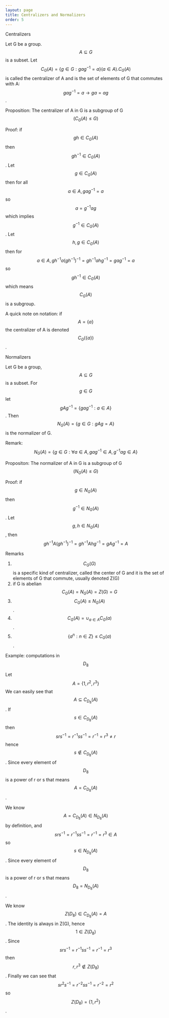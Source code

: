 ```yaml
---
layout: page
title: Centralizers and Normalizers
order: 5
---
```


Centralizers

Let G be a group. $$A \subseteq G$$ is a subset. Let $$C_G(A) = \{ g \in G : gag^{-1} = a\} (a \in A). C_G(A)$$ is called the centralizer of A and is the set of elements of G that commutes with A: $$gag^{-1} = a \rightarrow ga = ag$$.

Proposition: The centralizer of A in G is a subgroup of G $$(C_G(A) \leq G)$$

Proof: if $$gh \in C_G(A)$$ then $$gh^{-1} \in C_G(A)$$. Let $$g \in C_G(A)$$ then for all $$a \in A, gag^{-1} = a$$ so $$a = g^{-1}ag$$ which implies $$g^{-1} \in C_G(A)$$. Let $$h, g \in C_G(A)$$ then for $$a \in A, gh^{-1}a(gh^{-1})^{-1} = gh^{-1}ahg^{-1} = gag^{-1} = a$$ so $$gh^{-1} \in C_G(A)$$ which means $$C_G(A)$$ is a subgroup.

A quick note on notation: if $$A = \{a\}$$ the centralizer of A is denoted $$C_G(\{a\})$$.

Normalizers

Let G be a group, $$A \subseteq G$$ is a subset. For $$g \in G$$ let $$gAg^{-1} = \{gag^{-1} : a \in A\}$$. Then $$N_G(A) = \{g \in G: gAg = A\}$$ is the normalizer of G.

Remark: $$N_G(A) = \{g \in G: \forall a \in A, gag^{-1} \in A, g^{-1}ag \in A \}$$

Propositon: The normalizer of A in G is a subgroup of G $$(N_G(A) \leq G)$$

Proof: if $$g \in N_G(A)$$ then $$g^{-1} \in N_G(A)$$. Let $$g, h \in N_G(A)$$, then $$gh^{-1}A(gh^{-1})^{-1} = gh^{-1}Ahg^{-1} = gAg^{-1} = A$$

 Remarks

 1) $$C_G(G)$$ is a specific kind of centralizer, called the center of G and it is the set of elements of G that commute, usually denoted Z(G)
 2) if G is abelian $$C_G(A) = N_G(A) = Z(G) = G$$
 3) $$C_G(A) \leq N_G(A)$$.
 4) $$C_G(A) = \cup_{a \in A} C_G(a)$$.
 5) $$\{a^n : n \in Z \} \leq C_G(a)$$.

Example: computations in $$D_8$$

Let $$A = \{1, r^2, r^3\}$$
We can easily see that $$A \subseteq C_{D_8}(A)$$. If $$s \in C_{D_8}(A)$$ then $$srs^{-1} = r^{-1}ss^{-1} = r^{-1} = r^3 \neq r$$ hence $$s \not\in C_{D_8}(A)$$. Since every element of $$D_8$$ is a power of r or s that means $$A = C_{D_8}(A)$$.

We know $$A = C_{D_8}(A) \in N_{D_8}(A)$$ by definition, and $$srs^{-1} = r^{-1}ss^{-1} = r^{-1} = r^3 \in A$$ so $$s \in N_{D_8}(A)$$. Since every element of $$D_8$$ is a power of r or s that means $$D_8 = N_{D_8}(A)$$.

We know $$Z(D_8) \in C_{D_8}(A) = A$$. The identity is always in Z(G), hence $$1 \in Z(D_8)$$. Since $$srs^{-1} = r^{-1}ss^{-1} = r^{-1} = r^3$$ then $$r, r^3 \not\in Z(D_8)$$. Finally we can see that $$sr^2s^{-1} = r^{-2}ss^{-1} = r^{-2} = r^2$$ so $$Z(D_8) = \{1, r^2\}$$.
